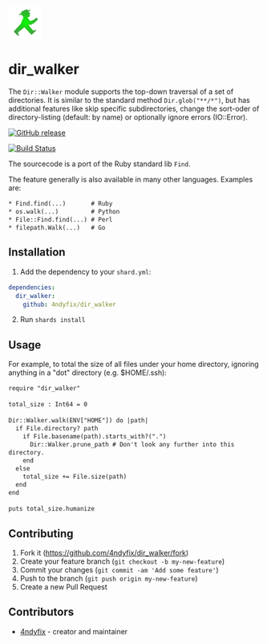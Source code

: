 ![](walker.png)

# dir_walker

The `Dir::Walker` module supports the top-down traversal of a set of directories.
It is similar to the standard method `Dir.glob("**/*")`, but has additional features like skip specific subdirectories, change the sort-oder of directory-listing (default: by name) or optionally ignore errors (IO::Error).

[![GitHub release](https://img.shields.io/github/release/4ndyfix/dir_walker.svg)](https://github.com/4ndyfix/dir_walker/releases)

[![Build Status](https://travis-ci.org/4ndyfix/dir_walker.svg?branch=main)](https://travis-ci.org/4ndyfix/dir_walker) 

The sourcecode is a port of the Ruby standard lib `Find`.

The feature generally is also available in many other languages. Examples are:
```
* Find.find(...)       # Ruby
* os.walk(...)         # Python
* File::Find.find(...) # Perl
* filepath.Walk(...)   # Go
```

## Installation

1. Add the dependency to your `shard.yml`:

```yaml
dependencies:
  dir_walker:
    github: 4ndyfix/dir_walker
```

2. Run `shards install`

## Usage

For example, to total the size of all files under your home directory,
ignoring anything in a "dot" directory (e.g. $HOME/.ssh):

```crystal
require "dir_walker"
  
total_size : Int64 = 0
  
Dir::Walker.walk(ENV["HOME"]) do |path|
  if File.directory? path
    if File.basename(path).starts_with?(".")
      Dir::Walker.prune_path # Don't look any further into this directory.
    end
  else
    total_size += File.size(path)
  end
end
  
puts total_size.humanize
```

## Contributing

1. Fork it (<https://github.com/4ndyfix/dir_walker/fork>)
2. Create your feature branch (`git checkout -b my-new-feature`)
3. Commit your changes (`git commit -am 'Add some feature'`)
4. Push to the branch (`git push origin my-new-feature`)
5. Create a new Pull Request

## Contributors

- [4ndyfix](https://github.com/4ndyfix) - creator and maintainer
